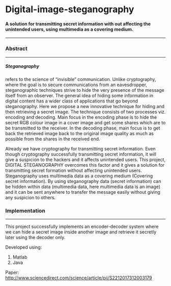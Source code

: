 <h1>Digital-image-steganography</h1>
<h4>A solution for transmitting secret information with out affecting the unintended users, using multimedia as a covering medium.
</h4>
<hr>
<h3>Abstract</h3>
<hr>

<h5>Steganography</h5>refers to the science of “invisible” communication. Unlike cryptography, 
where the goal is to secure communications from an eavesdropper, steganographic techniques 
strive to hide the very presence of the message itself from an observer. The general idea 
of hiding some information in digital content has a wider class of applications that go 
beyond steganography. Here we propose a new innovative technique for hiding and then retrieving 
a secret image. The technique consists of two processes viz. encoding and decoding. Main focus 
in the encoding phase is to hide the secret RGB colour image in a cover image and get some shares 
which are to be transmitted to the receiver. In the decoding phase, main focus is to get back the 
retrieved image back to the original image quality as much as possible from the shares in the 
received end.
<br>

Already we have cryptography for transmitting secret information. Even though cryptography successfully transmitting secret information, it will give a suspicion to the hackers and it affects unintended users. This project, DIGITAL STEGANOGRAPHY overcomes this factor and it gives a solution for transmitting secret formation without affecting unintended users. Steganography uses multimedia data as a covering medium (Covering secret information). By using steganography data (secret information) can be hidden within data (multimedia data, here multimedia data is an image) and it can be sent anywhere to transfer the message easily without giving any suspicion to others.


<h3>Implementation</h3>
<hr>

This project successfully implements an encoder-decoder system where we can hide a secret image 
inside another image and retrieve it secretly later using the decoder only.

Developed using:

1. Matlab
2. Java


Paper: http://www.sciencedirect.com/science/article/pii/S2212017312003179
